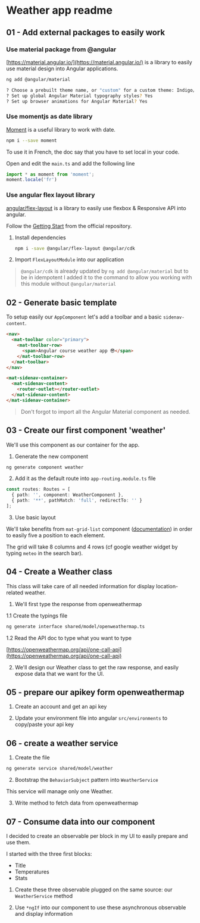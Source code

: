 # Weather app readme

## 01 - Add external packages to easily work

### Use material package from @angular

[https://material.angular.io/](https://material.angular.io/) is a library to easily use material design into Angular applications.

```bash
ng add @angular/material

? Choose a prebuilt theme name, or "custom" for a custom theme: Indigo/Pink
? Set up global Angular Material typography styles? Yes
? Set up browser animations for Angular Material? Yes
```

### Use momentjs as date library

[Moment](https://momentjs.com/) is a useful library to work with date.

```bash
npm i --save moment
```

To use it in French, the doc say that you have to set local in your code.

Open and edit the `main.ts` and add the following line

```ts
import * as moment from 'moment';
moment.locale('fr')
```

### Use angular flex layout library

[angular/flex-layout](https://github.com/angular/flex-layout) is a library to easily use flexbox & Responsive API into angular.

Follow the [Getting Start](https://github.com/angular/flex-layout#getting-started) from the official repository.

1. Install dependencies

    ```bash
    npm i -save @angular/flex-layout @angular/cdk
    ```
   
2. Import `FlexLayoutModule` into our application

> `@angular/cdk` is already updated by `ng add @angular/material` but to be in idempotent I added it to the command to allow you working with this module without `@angular/material`

## 02 - Generate basic template

To setup easily our `AppComponent` let's add a toolbar and a basic `sidenav-content`.

```html
<nav>
  <mat-toolbar color="primary">
    <mat-toolbar-row>
      <span>Angular course weather app 😎</span>
    </mat-toolbar-row>
  </mat-toolbar>
</nav>

<mat-sidenav-container>
  <mat-sidenav-content>
    <router-outlet></router-outlet>
  </mat-sidenav-content>
</mat-sidenav-container>
```

> Don't forgot to import all the Angular Material component as needed.

## 03 - Create our first component 'weather'

We'll use this component as our container for the app.

1. Generate the new component 

```bash
ng generate component weather
```

2. Add it as the default route into `app-routing.module.ts` file

```ts
const routes: Routes = [
  { path: '', component: WeatherComponent },
  { path: '**', pathMatch: 'full', redirectTo: '' }
];
```

3. Use basic layout

We'll take benefits from `mat-grid-list` component ([documentation](https://material.angular.io/components/grid-list/overview)) in order to easily five a position to each element.

The grid will take 8 columns and 4 rows (cf google weather widget by typing `meteo` in the search bar).

## 04 - Create a Weather class

This class will take care of all needed information for display location-related weather.

1. We'll first type the response from openweathermap

1.1 Create the typings file

```bash
ng generate interface shared/model/openweathermap.ts
```

1.2 Read the API doc to type what you want to type

[https://openweathermap.org/api/one-call-api](https://openweathermap.org/api/one-call-api)

2. We'll design our Weather class to get the raw response, and easily expose data that we want for the UI.

## 05 - prepare our apikey form openweathermap

1. Create an account and get an api key

2. Update your environment file into angular `src/environments` to copy/paste your api key

## 06 - create a weather service

1. Create the file

```bash
ng generate service shared/model/weather
```

2. Bootstrap the `BehaviorSubject` pattern into `WeatherService`

This service will manage only one Weather.

3. Write method to fetch data from openweathermap

## 07 - Consume data into our component

I decided to create an observable per block in my UI to easily prepare and use them.

I started with the three first blocks:
- Title
- Temperatures
- Stats

1. Create these three observable plugged on the same source: our `WeatherService` method

2. Use `*ngIf` into our component to use these asynchronous observable and display information
